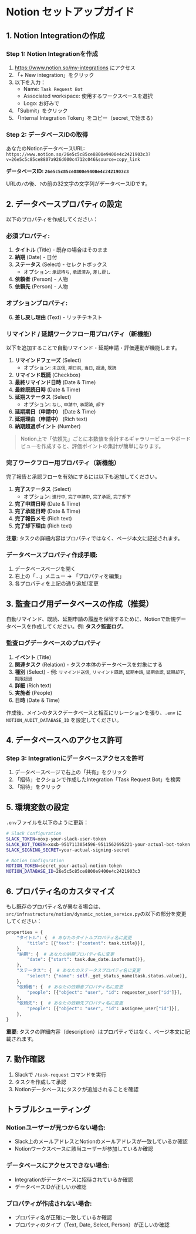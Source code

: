 # Notion セットアップガイド

## 1. Notion Integrationの作成

### Step 1: Notion Integrationを作成
1. https://www.notion.so/my-integrations にアクセス
2. 「+ New integration」をクリック
3. 以下を入力：
   - Name: `Task Request Bot`
   - Associated workspace: 使用するワークスペースを選択
   - Logo: お好みで
4. 「Submit」をクリック
5. 「Internal Integration Token」をコピー（secret_で始まる）

### Step 2: データベースIDの取得
あなたのNotionデータベースURL:
`https://www.notion.so/26e5c5c85ce8800e9400e4c2421903c3?v=26e5c5c85ce8807a926d000c4712c046&source=copy_link`

**データベースID: `26e5c5c85ce8800e9400e4c2421903c3`**

URLの`/`の後、`?`の前の32文字の文字列がデータベースIDです。

## 2. データベースプロパティの設定

以下のプロパティを作成してください：

### 必須プロパティ:
1. **タイトル** (Title) - 既存の場合はそのまま
2. **納期** (Date) - 日付
3. **ステータス** (Select) - セレクトボックス
   - オプション: `承認待ち`, `承認済み`, `差し戻し`
4. **依頼者** (Person) - 人物
5. **依頼先** (Person) - 人物

### オプションプロパティ:
6. **差し戻し理由** (Text) - リッチテキスト

### リマインド / 延期ワークフロー用プロパティ（新機能）
以下を追加することで自動リマインド・延期申請・評価連動が機能します。

1. **リマインドフェーズ** (Select)
   - オプション: `未送信`, `期日前`, `当日`, `超過`, `既読`
2. **リマインド既読** (Checkbox)
3. **最終リマインド日時** (Date & Time)
4. **最終既読日時** (Date & Time)
5. **延期ステータス** (Select)
   - オプション: `なし`, `申請中`, `承認済`, `却下`
6. **延期期日（申請中）** (Date & Time)
7. **延期理由（申請中）** (Rich text)
8. **納期超過ポイント** (Number)

> Notion上で「依頼先」ごとに本数値を合計するギャラリービューやボードビューを作成すると、評価ポイントの集計が簡単になります。

### 完了ワークフロー用プロパティ（新機能）
完了報告と承認フローを有効にするには以下も追加してください。

1. **完了ステータス** (Select)
   - オプション: `進行中`, `完了申請中`, `完了承認`, `完了却下`
2. **完了申請日時** (Date & Time)
3. **完了承認日時** (Date & Time)
4. **完了報告メモ** (Rich text)
5. **完了却下理由** (Rich text)

**注意**: タスクの詳細内容はプロパティではなく、ページ本文に記述されます。

### データベースプロパティ作成手順:
1. データベースページを開く
2. 右上の「...」メニュー → 「プロパティを編集」
3. 各プロパティを上記の通り追加/変更

## 3. 監査ログ用データベースの作成（推奨）

自動リマインド、既読、延期申請の履歴を保管するために、Notionで新規データベースを作成してください。例: **タスク監査ログ**。

### 監査ログデータベースのプロパティ
1. **イベント** (Title)
2. **関連タスク** (Relation) - タスク本体のデータベースを対象にする
3. **種別** (Select) - 例: `リマインド送信`, `リマインド既読`, `延期申請`, `延期承認`, `延期却下`, `期限超過`
4. **詳細** (Rich text)
5. **実施者** (People)
6. **日時** (Date & Time)

作成後、メインのタスクデータベースと相互にリレーションを張り、`.env` に `NOTION_AUDIT_DATABASE_ID` を設定してください。

## 4. データベースへのアクセス許可

### Step 3: Integrationにデータベースアクセスを許可
1. データベースページで右上の「共有」をクリック
2. 「招待」セクションで作成したIntegration「Task Request Bot」を検索
3. 「招待」をクリック

## 5. 環境変数の設定

`.env`ファイルを以下のように更新：

```bash
# Slack Configuration
SLACK_TOKEN=xoxp-your-slack-user-token
SLACK_BOT_TOKEN=xoxb-9517113054596-9511562695221-your-actual-bot-token
SLACK_SIGNING_SECRET=your-actual-signing-secret

# Notion Configuration
NOTION_TOKEN=secret_your-actual-notion-token
NOTION_DATABASE_ID=26e5c5c85ce8800e9400e4c2421903c3
```

## 6. プロパティ名のカスタマイズ

もし既存のプロパティ名が異なる場合は、`src/infrastructure/notion/dynamic_notion_service.py`の以下の部分を変更してください：

```python
properties = {
    "タイトル": {  # あなたのタイトルプロパティ名に変更
        "title": [{"text": {"content": task.title}}],
    },
    "納期": {  # あなたの納期プロパティ名に変更
        "date": {"start": task.due_date.isoformat()},
    },
    "ステータス": {  # あなたのステータスプロパティ名に変更
        "select": {"name": self._get_status_name(task.status.value)},
    },
    "依頼者": {  # あなたの依頼者プロパティ名に変更
        "people": [{"object": "user", "id": requester_user["id"]}],
    },
    "依頼先": {  # あなたの依頼先プロパティ名に変更
        "people": [{"object": "user", "id": assignee_user["id"]}],
    },
}
```

**重要**: タスクの詳細内容（description）はプロパティではなく、ページ本文に記載されます。

## 7. 動作確認

1. Slackで `/task-request` コマンドを実行
2. タスクを作成して承認
3. Notionデータベースにタスクが追加されることを確認

## トラブルシューティング

### Notionユーザーが見つからない場合:
- Slack上のメールアドレスとNotionのメールアドレスが一致しているか確認
- Notionワークスペースに該当ユーザーが参加しているか確認

### データベースにアクセスできない場合:
- Integrationがデータベースに招待されているか確認
- データベースIDが正しいか確認

### プロパティが作成されない場合:
- プロパティ名が正確に一致しているか確認
- プロパティのタイプ（Text, Date, Select, Person）が正しいか確認
